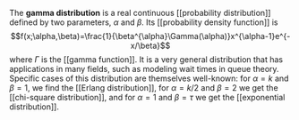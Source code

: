 The **gamma distribution** is a real continuous [[probability distribution]] defined by two parameters, $\alpha$ and $\beta$. Its [[probability density function]] is
$$f(x;\alpha,\beta)=\frac{1}{\beta^{\alpha}\Gamma(\alpha)}x^{\alpha-1}e^{-x/\beta}$$
where $\Gamma$ is the [[gamma function]]. It is a very general distribution that has applications in many fields, such as modeling wait times in queue theory. Specific cases of this distribution are themselves well-known: for $\alpha=k$ and $\beta=1$, we find the [[Erlang distribution]], for $\alpha=k/2$ and $\beta=2$ we get the [[chi-square distribution]], and for $\alpha=1$ and $\beta=\tau$ we get the [[exponential distribution]].